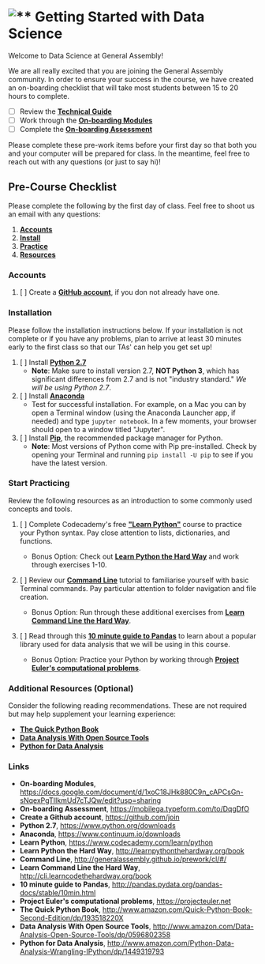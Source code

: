 # ![**](https://ga-dash.s3.amazonaws.com/production/assets/logo-9f88ae6c9c3871690e33280fcf557f33.png) Getting Started with Data Science

Welcome to Data Science at General Assembly!

We are all really excited that you are joining the General Assembly community. In order to ensure your success in the course, we have created an on-boarding checklist that will take most students between 15 to 20 hours to complete.

- [ ] Review the [**Technical Guide**](/resources/tech-guide.md)
- [ ] Work through the [**On-boarding Modules**](https://docs.google.com/document/d/1xoC18JHk880C9n_cAPCsGn-sNqexPgTIIkmUd7cTJQw/edit?usp=sharing)
- [ ] Complete the [**On-boarding Assessment**](https://mobilega.typeform.com/to/DqgDfO)

Please complete these pre-work items before your first day so that both you and your computer will be prepared for class. In the meantime, feel free to reach out with any questions (or just to say hi)!

## Pre-Course Checklist
Please complete the following by the first day of class. Feel free to shoot us an email with any questions:

1. [**Accounts**](#account)
2. [**Install**](#install)
3. [**Practice**](#practice)
4. [**Resources**](#resources)

<a name="account"></a>

### Accounts

1. [ ] Create a [**GitHub account**](https://github.con/join), if you don not already have one.

<a name="install"></a>

### Installation
Please follow the installation instructions below. If your installation is not complete or if you have any problems, plan to arrive at least 30 minutes early to the first class so that our TAs' can help you get set up!

1. [ ] Install [**Python 2.7**](https://www.python.org/downloads/)
   - **Note**: Make sure to install version 2.7, **NOT Python 3**, which has significant differences from 2.7 and is not "industry standard." _We will be using Python 2.7_.
2. [ ] Install [**Anaconda**](https://www.continuum.io/downloads)
   - Test for successful installation. For example, on a Mac you can by open a Terminal window (using the Anaconda Launcher app, if needed) and type `jupyter notebook`. In a few moments, your browser should open to a window titled "Jupyter".
3. [ ] Install [**Pip**](http://pip.readthedocs.org/en/stable/installing/), the recommended package manager for Python.
   - **Note**: Most versions of Python come with Pip pre-installed. Check by opening your Terminal and running `pip install -U pip` to see if you have the latest version.

<a name="practice"></a>

### Start Practicing
Review the following resources as an introduction to some commonly used concepts and tools.

1. [ ] Complete Codecademy's free [**"Learn Python"**](https://www.codecademy.com/learn/python) course to practice your Python syntax. Pay close attention to lists, dictionaries, and functions.
   - Bonus Option: Check out [**Learn Python the Hard Way**](http://learnpythonthehardway.org/book/) and work through exercises 1-10.

2. [ ] Review our [**Command Line**](http://generalassembly.github.io/prework/cl/#/) tutorial to familiarise yourself with basic Terminal commands. Pay particular attention to folder navigation and file creation.
   - Bonus Option: Run through these additional exercises from [**Learn Command Line the Hard Way**](http://cli.learncodethehardway.org/book/).

3. [ ] Read through this [**10 minute guide to Pandas**](http://pandas.pydata.org/pandas-docs/stable/10min.html) to learn about a popular library used for data analysis that we will be using in this course.
   - Bonus Option: Practice your Python by working through [**Project Euler's computational problems**](https://projecteuler.net).

<a name="resources"></a>

### Additional Resources (Optional)
Consider the following reading recommendations. These are not required but may help supplement your learning experience:

  - [**The Quick Python Book**](http://www.amazon.com/Quick-Python-Book-Second-Edition/dp/193518220X)
  - [**Data Analysis With Open Source Tools**](http://www.amazon.com/Data-Analysis-Open-Source-Tools/dp/0596802358)
  - [**Python for Data Analysis**](http://www.amazon.com/Python-Data-Analysis-Wrangling-IPython/dp/1449319793)

### Links

- **On-boarding Modules**, https://docs.google.com/document/d/1xoC18JHk880C9n_cAPCsGn-sNqexPgTIIkmUd7cTJQw/edit?usp=sharing
- **On-boarding Assessment**, https://mobilega.typeform.com/to/DqgDfO
- **Create a Github account**, https://github.com/join
- **Python 2.7**, https://www.python.org/downloads
- **Anaconda**, https://www.continuum.io/downloads
- **Learn Python**, https://www.codecademy.com/learn/python
- **Learn Python the Hard Way**, http://learnpythonthehardway.org/book
- **Command Line**, http://generalassembly.github.io/prework/cl/#/
- **Learn Command Line the Hard Way**, http://cli.learncodethehardway.org/book
- **10 minute guide to Pandas**, http://pandas.pydata.org/pandas-docs/stable/10min.html
- **Project Euler's computational problems**, https://projecteuler.net
- **The Quick Python Book**, http://www.amazon.com/Quick-Python-Book-Second-Edition/dp/193518220X
- **Data Analysis With Open Source Tools**, http://www.amazon.com/Data-Analysis-Open-Source-Tools/dp/0596802358
- **Python for Data Analysis**, http://www.amazon.com/Python-Data-Analysis-Wrangling-IPython/dp/1449319793
